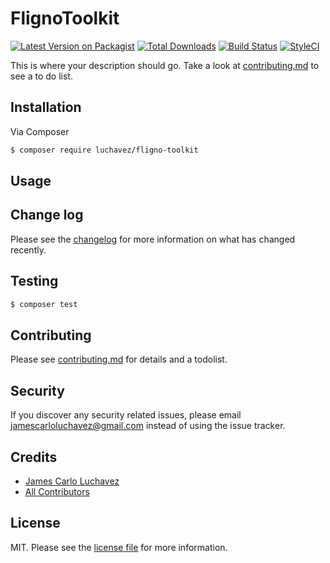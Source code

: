 # FlignoToolkit

[![Latest Version on Packagist][ico-version]][link-packagist]
[![Total Downloads][ico-downloads]][link-downloads]
[![Build Status][ico-travis]][link-travis]
[![StyleCI][ico-styleci]][link-styleci]

This is where your description should go. Take a look at [contributing.md](contributing.md) to see a to do list.

## Installation

Via Composer

``` bash
$ composer require luchavez/fligno-toolkit
```

## Usage

## Change log

Please see the [changelog](changelog.md) for more information on what has changed recently.

## Testing

``` bash
$ composer test
```

## Contributing

Please see [contributing.md](contributing.md) for details and a todolist.

## Security

If you discover any security related issues, please email jamescarloluchavez@gmail.com instead of using the issue tracker.

## Credits

- [James Carlo Luchavez][link-author]
- [All Contributors][link-contributors]

## License

MIT. Please see the [license file](license.md) for more information.

[ico-version]: https://img.shields.io/packagist/v/luchavez/fligno-toolkit.svg?style=flat-square
[ico-downloads]: https://img.shields.io/packagist/dt/luchavez/fligno-toolkit.svg?style=flat-square
[ico-travis]: https://img.shields.io/travis/luchavez/fligno-toolkit/master.svg?style=flat-square
[ico-styleci]: https://styleci.io/repos/12345678/shield

[link-packagist]: https://packagist.org/packages/luchavez/fligno-toolkit
[link-downloads]: https://packagist.org/packages/luchavez/fligno-toolkit
[link-travis]: https://travis-ci.org/luchavez/fligno-toolkit
[link-styleci]: https://styleci.io/repos/12345678
[link-author]: https://github.com/luchmewep
[link-contributors]: ../../contributors
